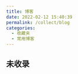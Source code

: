 ```yaml
---
title: 博客
date: 2022-02-12 15:40:39
permalink: /collect/blog
categories:
  - 收藏夹
  - 常用博客
---
```


## 未收录

